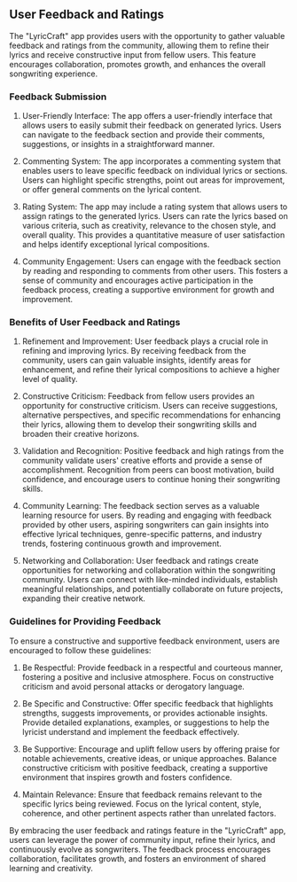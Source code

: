 ## User Feedback and Ratings

The "LyricCraft" app provides users with the opportunity to gather valuable feedback and ratings from the community, allowing them to refine their lyrics and receive constructive input from fellow users. This feature encourages collaboration, promotes growth, and enhances the overall songwriting experience.

### Feedback Submission

1. User-Friendly Interface: The app offers a user-friendly interface that allows users to easily submit their feedback on generated lyrics. Users can navigate to the feedback section and provide their comments, suggestions, or insights in a straightforward manner.

2. Commenting System: The app incorporates a commenting system that enables users to leave specific feedback on individual lyrics or sections. Users can highlight specific strengths, point out areas for improvement, or offer general comments on the lyrical content.

3. Rating System: The app may include a rating system that allows users to assign ratings to the generated lyrics. Users can rate the lyrics based on various criteria, such as creativity, relevance to the chosen style, and overall quality. This provides a quantitative measure of user satisfaction and helps identify exceptional lyrical compositions.

4. Community Engagement: Users can engage with the feedback section by reading and responding to comments from other users. This fosters a sense of community and encourages active participation in the feedback process, creating a supportive environment for growth and improvement.

### Benefits of User Feedback and Ratings

1. Refinement and Improvement: User feedback plays a crucial role in refining and improving lyrics. By receiving feedback from the community, users can gain valuable insights, identify areas for enhancement, and refine their lyrical compositions to achieve a higher level of quality.

2. Constructive Criticism: Feedback from fellow users provides an opportunity for constructive criticism. Users can receive suggestions, alternative perspectives, and specific recommendations for enhancing their lyrics, allowing them to develop their songwriting skills and broaden their creative horizons.

3. Validation and Recognition: Positive feedback and high ratings from the community validate users' creative efforts and provide a sense of accomplishment. Recognition from peers can boost motivation, build confidence, and encourage users to continue honing their songwriting skills.

4. Community Learning: The feedback section serves as a valuable learning resource for users. By reading and engaging with feedback provided by other users, aspiring songwriters can gain insights into effective lyrical techniques, genre-specific patterns, and industry trends, fostering continuous growth and improvement.

5. Networking and Collaboration: User feedback and ratings create opportunities for networking and collaboration within the songwriting community. Users can connect with like-minded individuals, establish meaningful relationships, and potentially collaborate on future projects, expanding their creative network.

### Guidelines for Providing Feedback

To ensure a constructive and supportive feedback environment, users are encouraged to follow these guidelines:

1. Be Respectful: Provide feedback in a respectful and courteous manner, fostering a positive and inclusive atmosphere. Focus on constructive criticism and avoid personal attacks or derogatory language.

2. Be Specific and Constructive: Offer specific feedback that highlights strengths, suggests improvements, or provides actionable insights. Provide detailed explanations, examples, or suggestions to help the lyricist understand and implement the feedback effectively.

3. Be Supportive: Encourage and uplift fellow users by offering praise for notable achievements, creative ideas, or unique approaches. Balance constructive criticism with positive feedback, creating a supportive environment that inspires growth and fosters confidence.

4. Maintain Relevance: Ensure that feedback remains relevant to the specific lyrics being reviewed. Focus on the lyrical content, style, coherence, and other pertinent aspects rather than unrelated factors.

By embracing the user feedback and ratings feature in the "LyricCraft" app, users can leverage the power of community input, refine their lyrics, and continuously evolve as songwriters. The feedback process encourages collaboration, facilitates growth, and fosters an environment of shared learning and creativity.